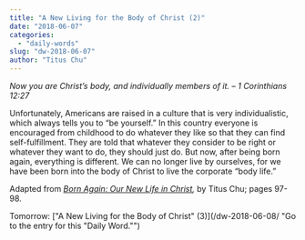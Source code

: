 ```yaml
---
title: "A New Living for the Body of Christ (2)"
date: "2018-06-07"
categories: 
  - "daily-words"
slug: "dw-2018-06-07"
author: "Titus Chu"
---
```


_Now you are Christ’s body, and individually members of it._ _– 1 Corinthians 12:27_

Unfortunately, Americans are raised in a culture that is very individualistic, which always tells you to “be yourself.” In this country everyone is encouraged from childhood to do whatever they like so that they can find self-fulfillment. They are told that whatever they consider to be right or whatever they want to do, they should just do. But now, after being born again, everything is different. We can no longer live by ourselves, for we have been born into the body of Christ to live the corporate “body life.”

Adapted from _[Born Again: Our New Life in Christ](/book-born-again/ "Go to the listing for this book."),_ by Titus Chu; pages 97-98.

Tomorrow: ["A New Living for the Body of Christ" (3)](/dw-2018-06-08/ "Go to the entry for this "Daily Word."")
